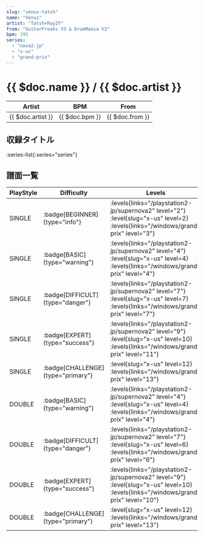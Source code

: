 ```yaml
---
slug: "venus-tatsh"
name: "Venus"
artist: "Tatsh+RayZY"
from: "GuitarFreaks V3 & DrumMania V3"
bpm: 195
series:
  - "nova2-jp"
  - "x-us"
  - "grand-prix"
---
```


# {{ $doc.name }} / {{ $doc.artist }}

|Artist|BPM|From|
|------|---|----|
|{{ $doc.artist }}|{{ $doc.bpm }}|{{ $doc.from }}|

## 収録タイトル

:series-list{:series="series"}

## 譜面一覧

|PlayStyle|Difficulty|Levels|Notes|Movie|
|---------|----------|------|-----|-----|
|SINGLE| :badge[BEGINNER]{type="info"}| :levels{links="/playstation2-jp/supernova2" level="2"} :level{slug="x-us" level=2}  :levels{links="/windows/grand-prix" level="3"}|64/0||
|SINGLE| :badge[BASIC]{type="warning"}| :levels{links="/playstation2-jp/supernova2" level="4"} :level{slug="x-us" level=4}  :levels{links="/windows/grand-prix" level="4"}|127/14||
|SINGLE| :badge[DIFFICULT]{type="danger"}| :levels{links="/playstation2-jp/supernova2" level="7"} :level{slug="x-us" level=7}  :levels{links="/windows/grand-prix" level="7"}|259/10||
|SINGLE| :badge[EXPERT]{type="success"}| :levels{links="/playstation2-jp/supernova2" level="9"} :level{slug="x-us" level=10}  :levels{links="/windows/grand-prix" level="11"}|355/22||
|SINGLE| :badge[CHALLENGE]{type="primary"}|<div class="field is-grouped is-grouped-multiline"> :level{slug="x-us" level=12}  :levels{links="/windows/grand-prix" level="13"}</div>|436/20||
|DOUBLE| :badge[BASIC]{type="warning"}| :levels{links="/playstation2-jp/supernova2" level="4"} :level{slug="x-us" level=4}  :levels{links="/windows/grand-prix" level="4"}|134/11||
|DOUBLE| :badge[DIFFICULT]{type="danger"}| :levels{links="/playstation2-jp/supernova2" level="7"} :level{slug="x-us" level=6}  :levels{links="/windows/grand-prix" level="6"}|209/13||
|DOUBLE| :badge[EXPERT]{type="success"}| :levels{links="/playstation2-jp/supernova2" level="9"} :level{slug="x-us" level=10}  :levels{links="/windows/grand-prix" level="10"}|297/30||
|DOUBLE| :badge[CHALLENGE]{type="primary"}|<div class="field is-grouped is-grouped-multiline"> :level{slug="x-us" level=12}  :levels{links="/windows/grand-prix" level="13"}</div>|406/20||

